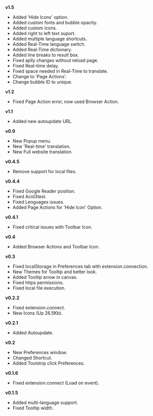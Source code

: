 **v1.5**
  * Added 'Hide Icons' option.
  * Added custom fonts and bubble opacity.
  * Added custom icons.
  * Added right to left text suport.
  * Added multiple language shortcuts.
  * Added Real-Time language switch.
  * Added Real-Time dictionary.
  * Added line breaks to result box.
  * Fixed aplly changes without reload page.
  * Fixed Real-time delay.
  * Fixed space needed in Real-Time to translate.
  * Change to 'Page Actions'.
  * Change bubble ID to unique.

**v1.2**
  * Fixed Page Action error, now used Browser Action.

**v1.1**
  * Added new autoupdate URL.

**v0.9**
  * New Popup menu.
  * New 'Real-time' translation.
  * New Full website translation.

**v0.4.5**
  * Remove support for local files.

**v0.4.4**
  * Fixed Google Reader position.
  * Fixed Acid3test.
  * Fixed Lenguages issues.
  * Added Page Actions for 'Hide Icon' Option.

**v0.4.1**
  * Fixed critical issues with Toolbar Icon.

**v0.4**
  * Added Browser Actions and Toolbar Icon.

**v0.3**
  * Fixed localStorage in Preferences tab with extension.connection.
  * New Themes for Tooltip and better look.
  * Added Tooltip arrow in canvas.
  * Fixed https permissions.
  * Fixed local file execution.

**v0.2.2**
  * Fixed extension.connect.
  * New Icons (Up 26.5Kb).

**v0.2.1**
  * Added Autoupdate.

**v0.2**
  * New Preferences window.
  * Changed Shortcut.
  * Added Toolstrip click Preferences.

**v0.1.6**
  * Fixed extension.connect (Load on event).

**v0.1.5**
  * Added multi-language support.
  * Fixed Tooltip width.